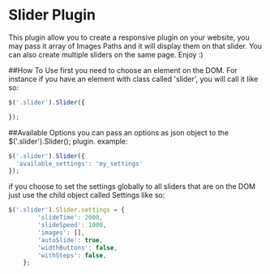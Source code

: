# Slider Plugin
This plugin allow you to create a responsive plugin on your website, you may pass it array of Images Paths and it will display them on that slider. You can also create multiple sliders on the same page. Enjoy :)


##How To Use
first you need to choose an element on the DOM. For instance if you have an element with class called 'slider',
you will call it like so:
```javascript
$('.slider').Slider({

});
```


##Available Options
you can pass an options as json object to the $('.slider').Slider(); plugin.
example:
```javascript
$('.slider').Slider({
  'available_settings': 'my_settings'
});
```


if you choose to set the settings globally to all sliders that are on the DOM just use the child object called Settings like so:
```javascript
$('.slider').Slider.settings = {
		'slideTime': 2000,
		'slideSpeed': 1000,
		'images': [],
		'autoSlide': true,
		'widthButtons': false,
		'withSteps': false,
	};
```
